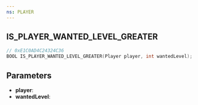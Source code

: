 ```yaml
---
ns: PLAYER
---
```

## IS_PLAYER_WANTED_LEVEL_GREATER

```c
// 0xE1C0AD4C24324C36
BOOL IS_PLAYER_WANTED_LEVEL_GREATER(Player player, int wantedLevel);
```

## Parameters
* **player**:
* **wantedLevel**:

